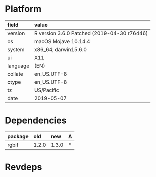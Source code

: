 # Platform

|field    |value                                       |
|:--------|:-------------------------------------------|
|version  |R version 3.6.0 Patched (2019-04-30 r76446) |
|os       |macOS Mojave 10.14.4                        |
|system   |x86_64, darwin15.6.0                        |
|ui       |X11                                         |
|language |(EN)                                        |
|collate  |en_US.UTF-8                                 |
|ctype    |en_US.UTF-8                                 |
|tz       |US/Pacific                                  |
|date     |2019-05-07                                  |

# Dependencies

|package |old   |new   |Δ  |
|:-------|:-----|:-----|:--|
|rgbif   |1.2.0 |1.3.0 |*  |

# Revdeps

